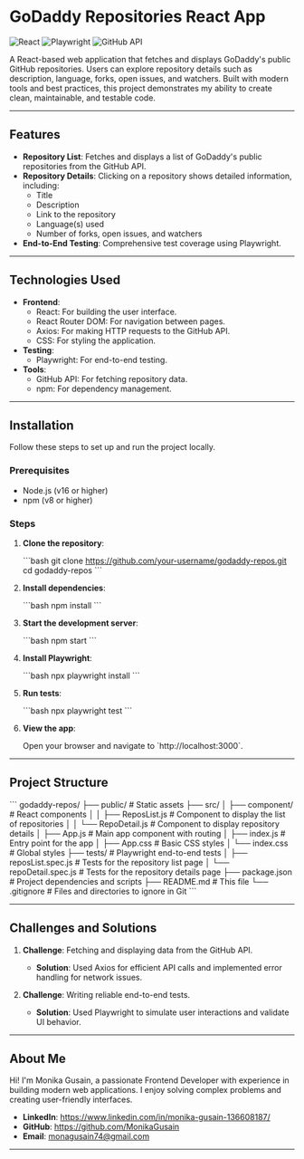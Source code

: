 
# GoDaddy Repositories React App

![React](https://img.shields.io/badge/React-20232A?style=for-the-badge&logo=react&logoColor=61DAFB)
![Playwright](https://img.shields.io/badge/Playwright-45ba4b?style=for-the-badge&logo=playwright&logoColor=white)
![GitHub API](https://img.shields.io/badge/GitHub_API-181717?style=for-the-badge&logo=github&logoColor=white)

A React-based web application that fetches and displays GoDaddy's public GitHub repositories. Users can explore repository details such as description, language, forks, open issues, and watchers. Built with modern tools and best practices, this project demonstrates my ability to create clean, maintainable, and testable code.

---

## Features

- **Repository List**: Fetches and displays a list of GoDaddy's public repositories from the GitHub API.
- **Repository Details**: Clicking on a repository shows detailed information, including:
  - Title
  - Description
  - Link to the repository
  - Language(s) used
  - Number of forks, open issues, and watchers
- **End-to-End Testing**: Comprehensive test coverage using Playwright.

---

## Technologies Used

- **Frontend**:
  - React: For building the user interface.
  - React Router DOM: For navigation between pages.
  - Axios: For making HTTP requests to the GitHub API.
  - CSS: For styling the application.
- **Testing**:
  - Playwright: For end-to-end testing.
- **Tools**:
  - GitHub API: For fetching repository data.
  - npm: For dependency management.

---

## Installation

Follow these steps to set up and run the project locally.

### Prerequisites

- Node.js (v16 or higher)
- npm (v8 or higher)

### Steps

1. **Clone the repository**:

   \`\`\`bash
   git clone https://github.com/your-username/godaddy-repos.git
   cd godaddy-repos
   \`\`\`

2. **Install dependencies**:

   \`\`\`bash
   npm install
   \`\`\`

3. **Start the development server**:

   \`\`\`bash
   npm start
   \`\`\`

4. ⁠**Install Playwright**:

   \`\`\`bash
   npx playwright install
   \`\`\` 

5. **Run tests**:

   \`\`\`bash
   npx playwright test
   \`\`\`

6. **View the app**:

   Open your browser and navigate to \`http://localhost:3000\`.

---

## Project Structure

\`\`\`
godaddy-repos/
├── public/                  # Static assets
├── src/
│   ├── component/          # React components
│   │   ├── ReposList.js     # Component to display the list of repositories
│   │   └── RepoDetail.js    # Component to display repository details
│   ├── App.js               # Main app component with routing
│   ├── index.js             # Entry point for the app
│   ├── App.css              # Basic CSS styles
│   └── index.css            # Global styles
├── tests/                   # Playwright end-to-end tests
│   ├── reposList.spec.js    # Tests for the repository list page
│   └── repoDetail.spec.js   # Tests for the repository details page
├── package.json             # Project dependencies and scripts
├── README.md                # This file
└── .gitignore               # Files and directories to ignore in Git
\`\`\`

---

## Challenges and Solutions

1. **Challenge**: Fetching and displaying data from the GitHub API.
   - **Solution**: Used Axios for efficient API calls and implemented error handling for network issues.

2. **Challenge**: Writing reliable end-to-end tests.
   - **Solution**: Used Playwright to simulate user interactions and validate UI behavior.

---

## About Me

Hi! I'm Monika Gusain, a passionate Frontend Developer with experience in building modern web applications. I enjoy solving complex problems and creating user-friendly interfaces.

- **LinkedIn**: https://www.linkedin.com/in/monika-gusain-136608187/
- **GitHub**: https://github.com/MonikaGusain
- **Email**: monagusain74@gmail.com

---
